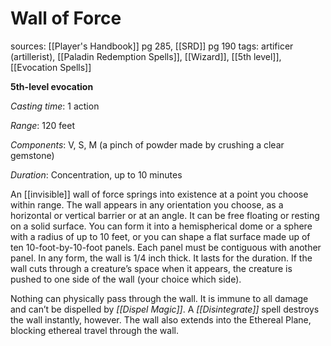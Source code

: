 # Wall of Force
sources: [[Player's Handbook]] pg 285, [[SRD]] pg 190
tags: artificer (artillerist), [[Paladin Redemption Spells]], [[Wizard]], [[5th level]], [[Evocation Spells]]

**5th-level evocation**

*Casting time*: 1 action

*Range*: 120 feet

*Components*: V, S, M (a pinch of powder made by crushing a clear gemstone)

*Duration*: Concentration, up to 10 minutes

An [[invisible]] wall of force springs into existence at a point you choose within range. The wall appears in any orientation you choose, as a horizontal or vertical barrier or at an angle. It can be free floating or resting on a solid surface. You can form it into a hemispherical dome or a sphere with a radius of up to 10 feet, or you can shape a flat surface made up of ten 10-foot-by-10-foot panels. Each panel must be contiguous with another panel. In any form, the wall is 1/4 inch thick. It lasts for the duration. If the wall cuts through a creature’s space when it appears, the creature is pushed to one side of the wall (your choice which side).

Nothing can physically pass through the wall. It is immune to all damage and can’t be dispelled by *[[Dispel Magic]]*. A *[[Disintegrate]]* spell destroys the wall instantly, however. The wall also extends into the Ethereal Plane, blocking ethereal travel through the wall.
